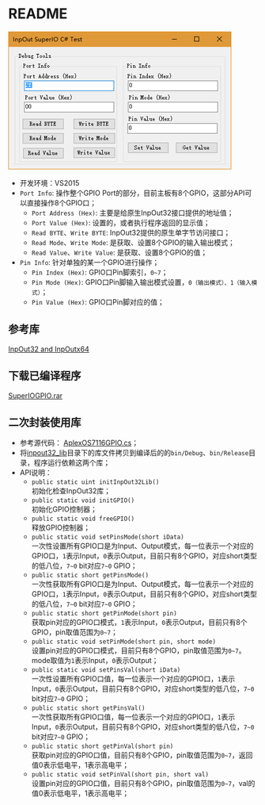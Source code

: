 ﻿# README

![./images/SuperIOGPIO.png](./images/SuperIOGPIO.png)

* 开发环境：VS2015
* `Port Info`: 操作整个GPIO Port的部分，目前主板有8个GPIO，这部分API可以直接操作8个GPIO口；
  * `Port Address (Hex)`: 主要是给原生InpOut32接口提供的地址值；
  * `Port Value (Hex)`: 设置的，或者执行程序返回的显示值；
  * `Read BYTE`、`Write BYTE`: InpOut32提供的原生单字节访问接口；
  * `Read Mode`、`Write Mode`: 是获取、设置8个GPIO的输入输出模式；
  * `Read Value`、`Write Value`: 是获取、设置8个GPIO的值；
* `Pin Info`: 针对单独的某一个GPIO进行操作；
  * `Pin Index (Hex)`: GPIO口Pin脚索引，`0~7`；
  * `Pin Mode (Hex)`: GPIO口Pin脚输入输出模式设置，`0（输出模式）、1（输入模式）`；
  * `Pin Value (Hex)`: GPIO口Pin脚对应的值；

## 参考库

[InpOut32 and InpOutx64](http://www.highrez.co.uk/downloads/inpout32/?yyue=a21bo.50862.201879)

## 下载已编译程序

[SuperIOGPIO.rar](SuperIOGPIO.rar)

## 二次封装使用库

* 参考源代码： [AplexOS7116GPIO.cs](AplexOS7116GPIO.cs)；
* 将[inpout32_lib](inpout32_lib)目录下的库文件拷贝到编译后的的`bin/Debug`、`bin/Release`目录，程序运行依赖这两个库；
* API说明：
  * `public static uint initInpOut32Lib()`  
    初始化检查InpOut32库；
  * `public static void initGPIO()`  
    初始化GPIO控制器；
  * `public static void freeGPIO()`  
    释放GPIO控制器；
  * `public static void setPinsMode(short iData)`  
    一次性设置所有GPIO口是为Input、Output模式，每一位表示一个对应的GPIO口，`1`表示Input，`0`表示Output，目前只有8个GPIO，对应short类型的低八位，`7~0` bit对应`7~0` GPIO；
  * `public static short getPinsMode()`  
    一次性获取所有GPIO口是为Input、Output模式，每一位表示一个对应的GPIO口，`1`表示Input，`0`表示Output，目前只有8个GPIO，对应short类型的低八位，`7~0` bit对应`7~0` GPIO；
  * `public static short getPinMode(short pin)`  
    获取pin对应的GPIO口模式，`1`表示Input，`0`表示Output，目前只有8个GPIO，pin取值范围为`0~7`；
  * `public static void setPinMode(short pin, short mode)`  
    设置pin对应的GPIO口模式，目前只有8个GPIO，pin取值范围为`0~7`。mode取值为`1`表示Input，`0`表示Output；
  * `public static void setPinsVal(short iData)`  
    一次性设置所有GPIO口值，每一位表示一个对应的GPIO口，`1`表示Input，`0`表示Output，目前只有8个GPIO，对应short类型的低八位，`7~0` bit对应`7~0` GPIO；
  * `public static short getPinsVal()`  
    一次性获取所有GPIO口值，每一位表示一个对应的GPIO口，`1`表示Input，`0`表示Output，目前只有8个GPIO，对应short类型的低八位，`7~0` bit对应`7~0` GPIO；
  * `public static short getPinVal(short pin)`  
    获取pin对应的GPIO口值，目前只有8个GPIO，pin取值范围为`0~7`，返回值0表示低电平，1表示高电平；
  * `public static void setPinVal(short pin, short val)`  
    设置pin对应的GPIO口值，目前只有8个GPIO，pin取值范围为`0~7`，val的值0表示低电平，1表示高电平；
